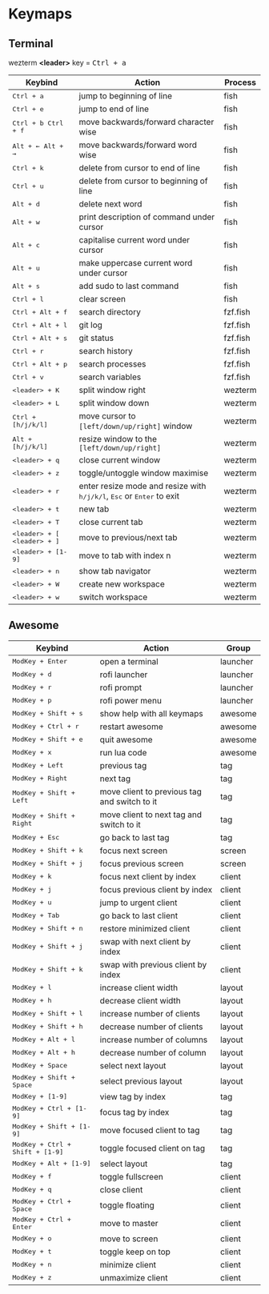 # Keymaps

## Terminal

wezterm **\<leader\>** key = <kbd>Ctrl + a</kbd>

| Keybind                                               | Action                                                                                           | Process  |
| ----------------------------------------------------- | ------------------------------------------------------------------------------------------------ | -------- |
| <kbd>Ctrl + a </kbd>                                  | jump to beginning of line                                                                        | fish     |
| <kbd>Ctrl + e </kbd>                                  | jump to end of line                                                                              | fish     |
| <kbd>Ctrl + b </kbd> <kbd>Ctrl + f </kbd>             | move backwards/forward character wise                                                            | fish     |
| <kbd>Alt + ← </kbd> <kbd>Alt + → </kbd>               | move backwards/forward word wise                                                                 | fish     |
| <kbd>Ctrl + k </kbd>                                  | delete from cursor to end of line                                                                | fish     |
| <kbd>Ctrl + u </kbd>                                  | delete from cursor to beginning of line                                                          | fish     |
| <kbd>Alt + d </kbd>                                   | delete next word                                                                                 | fish     |
| <kbd>Alt + w </kbd>                                   | print description of command under cursor                                                        | fish     |
| <kbd>Alt + c </kbd>                                   | capitalise current word under cursor                                                             | fish     |
| <kbd>Alt + u </kbd>                                   | make uppercase current word under cursor                                                         | fish     |
| <kbd>Alt + s </kbd>                                   | add sudo to last command                                                                         | fish     |
| <kbd>Ctrl + l </kbd>                                  | clear screen                                                                                     | fish     |
| <kbd>Ctrl + Alt + f </kbd>                            | search directory                                                                                 | fzf.fish |
| <kbd>Ctrl + Alt + l </kbd>                            | git log                                                                                          | fzf.fish |
| <kbd>Ctrl + Alt + s </kbd>                            | git status                                                                                       | fzf.fish |
| <kbd>Ctrl + r </kbd>                                  | search history                                                                                   | fzf.fish |
| <kbd>Ctrl + Alt + p </kbd>                            | search processes                                                                                 | fzf.fish |
| <kbd>Ctrl + v </kbd>                                  | search variables                                                                                 | fzf.fish |
| <kbd>\<leader\> + K </kbd>                            | split window right                                                                               | wezterm  |
| <kbd>\<leader\> + L </kbd>                            | split window down                                                                                | wezterm  |
| <kbd>Ctrl + [h/j/k/l] </kbd>                          | move cursor to `[left/down/up/right]` window                                                     | wezterm  |
| <kbd>Alt + [h/j/k/l] </kbd>                           | resize window to the `[left/down/up/right]`                                                      | wezterm  |
| <kbd>\<leader\> + q </kbd>                            | close current window                                                                             | wezterm  |
| <kbd>\<leader\> + z </kbd>                            | toggle/untoggle window maximise                                                                  | wezterm  |
| <kbd>\<leader\> + r </kbd>                            | enter resize mode and resize with <kbd>h/j/k/l</kbd>, <kbd>Esc</kbd> or <kbd>Enter</kbd> to exit | wezterm  |
| <kbd>\<leader\> + t </kbd>                            | new tab                                                                                          | wezterm  |
| <kbd>\<leader\> + T </kbd>                            | close current tab                                                                                | wezterm  |
| <kbd>\<leader\> + [ </kbd> <kbd>\<leader\> + ] </kbd> | move to previous/next tab                                                                        | wezterm  |
| <kbd>\<leader\> + [1-9] </kbd>                        | move to tab with index n                                                                         | wezterm  |
| <kbd>\<leader\> + n </kbd>                            | show tab navigator                                                                               | wezterm  |
| <kbd>\<leader\> + W </kbd>                            | create new workspace                                                                             | wezterm  |
| <kbd>\<leader\> + w </kbd>                            | switch workspace                                                                                 | wezterm  |

## Awesome

| Keybind                                   | Action                                       | Group    |
| ----------------------------------------- | -------------------------------------------- | -------- |
| <kbd>ModKey + Enter </kbd>                | open a terminal                              | launcher |
| <kbd>ModKey + d </kbd>                    | rofi launcher                                | launcher |
| <kbd>ModKey + r </kbd>                    | rofi prompt                                  | launcher |
| <kbd>ModKey + p </kbd>                    | rofi power menu                              | launcher |
| <kbd>ModKey + Shift + s </kbd>            | show help with all keymaps                   | awesome  |
| <kbd>ModKey + Ctrl + r </kbd>             | restart awesome                              | awesome  |
| <kbd>ModKey + Shift + e </kbd>            | quit awesome                                 | awesome  |
| <kbd>ModKey + x </kbd>                    | run lua code                                 | awesome  |
| <kbd>ModKey + Left </kbd>                 | previous tag                                 | tag      |
| <kbd>ModKey + Right </kbd>                | next tag                                     | tag      |
| <kbd>ModKey + Shift + Left </kbd>         | move client to previous tag and switch to it | tag      |
| <kbd>ModKey + Shift + Right </kbd>        | move client to next tag and switch to it     | tag      |
| <kbd>ModKey + Esc </kbd>                  | go back to last tag                          | tag      |
| <kbd>ModKey + Shift + k </kbd>            | focus next screen                            | screen   |
| <kbd>ModKey + Shift + j </kbd>            | focus previous screen                        | screen   |
| <kbd>ModKey + k </kbd>                    | focus next client by index                   | client   |
| <kbd>ModKey + j </kbd>                    | focus previous client by index               | client   |
| <kbd>ModKey + u </kbd>                    | jump to urgent client                        | client   |
| <kbd>ModKey + Tab</kbd>                   | go back to last client                       | client   |
| <kbd>ModKey + Shift + n </kbd>            | restore minimized client                     | client   |
| <kbd>ModKey + Shift + j </kbd>            | swap with next client by index               | client   |
| <kbd>ModKey + Shift + k </kbd>            | swap with previous client by index           | client   |
| <kbd>ModKey + l</kbd>                     | increase client width                        | layout   |
| <kbd>ModKey + h</kbd>                     | decrease client width                        | layout   |
| <kbd>ModKey + Shift + l</kbd>             | increase number of clients                   | layout   |
| <kbd>ModKey + Shift + h</kbd>             | decrease number of clients                   | layout   |
| <kbd>ModKey + Alt + l</kbd>               | increase number of columns                   | layout   |
| <kbd>ModKey + Alt + h</kbd>               | decrease number of column                    | layout   |
| <kbd>ModKey + Space </kbd>                | select next layout                           | layout   |
| <kbd>ModKey + Shift + Space </kbd>        | select previous layout                       | layout   |
| <kbd>ModKey + [1-9] </kbd>                | view tag by index                            | tag      |
| <kbd>ModKey + Ctrl + [1-9] </kbd>         | focus tag by index                           | tag      |
| <kbd>ModKey + Shift + [1-9] </kbd>        | move focused client to tag                   | tag      |
| <kbd>ModKey + Ctrl + Shift + [1-9] </kbd> | toggle focused client on tag                 | tag      |
| <kbd>ModKey + Alt + [1-9] </kbd>          | select layout                                | tag      |
| <kbd>ModKey + f </kbd>                    | toggle fullscreen                            | client   |
| <kbd>ModKey + q </kbd>                    | close client                                 | client   |
| <kbd>ModKey + Ctrl + Space </kbd>         | toggle floating                              | client   |
| <kbd>ModKey + Ctrl + Enter </kbd>         | move to master                               | client   |
| <kbd>ModKey + o </kbd>                    | move to screen                               | client   |
| <kbd>ModKey + t </kbd>                    | toggle keep on top                           | client   |
| <kbd>ModKey + n </kbd>                    | minimize client                              | client   |
| <kbd>ModKey + z </kbd>                    | unmaximize client                            | client   |

